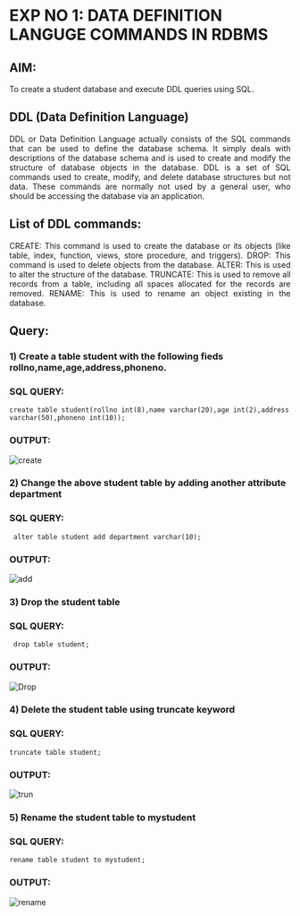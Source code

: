 # EXP NO 1: DATA DEFINITION LANGUGE COMMANDS IN RDBMS

## AIM:
To create a student database and execute DDL queries using SQL.


## DDL (Data Definition Language)
<div align="justify">
DDL or Data Definition Language actually consists of the SQL commands that can be used to define the database schema. It simply deals with descriptions of the database schema and is used to create and modify the structure of database objects in the database. DDL is a set of SQL commands used to create, modify, and delete database structures but not data. These commands are normally not used by a general user, who should be accessing the database via an application.
</div>
 
## List of DDL commands: 
<div align="justify">
CREATE: This command is used to create the database or its objects (like table, index, function, views, store procedure, and triggers).
DROP: This command is used to delete objects from the database.
ALTER: This is used to alter the structure of the database.
TRUNCATE: This is used to remove all records from a table, including all spaces allocated for the records are removed.
RENAME: This is used to rename an object existing in the database.
</div>

## Query:
### 1) Create a table student with the following fieds rollno,name,age,address,phoneno.

### SQL QUERY:
```
create table student(rollno int(8),name varchar(20),age int(2),address varchar(50),phoneno int(10));
```

### OUTPUT:
![create](https://github.com/dineshgl/I2_DBMS/assets/117925254/cdad9989-972a-408d-a00a-0975532799ae)


### 2) Change the above student table by adding another attribute department

### SQL QUERY:
```
 alter table student add department varchar(10);
```

### OUTPUT:
![add](https://github.com/dineshgl/I2_DBMS/assets/117925254/ab10031b-5673-40c1-b61d-dac133cd9dfe)


### 3) Drop the student table
 
### SQL QUERY: 
```
 drop table student;
```

### OUTPUT:
![Drop](https://github.com/dineshgl/I2_DBMS/assets/117925254/2bbe346b-b5f5-463b-8488-686ac8c867b3)


### 4) Delete the student table using truncate keyword

### SQL QUERY: 
```
truncate table student;
```

### OUTPUT:
![trun](https://github.com/dineshgl/I2_DBMS/assets/117925254/f269c38c-be6b-410e-9e56-a6a06c9e9f06)



### 5) Rename the student table to mystudent

### SQL QUERY: 
```
rename table student to mystudent;
```

### OUTPUT:
![rename](https://github.com/dineshgl/I2_DBMS/assets/117925254/2083c564-bca9-4d34-a660-7b33f05b3ff6)
